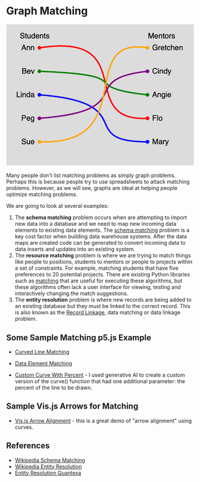 # Graph Matching

![Student Matching](./student-mentor-match.png)

Many people don't list matching problems as simply graph problems.
Perhaps this is because people try to use spreadsheets to attack
matching problems. However, as we will see, graphs are ideal
at helping people optimize matching problems.

We are going to look at several examples:

1. The **schema matching** problem occurs when are attempting to import new data into a database and we need to map new incoming data elements to existing data elements.  The [schema matching](https://en.wikipedia.org/wiki/Schema_matching) problem is a key
cost factor when building data warehouse systems.  After the data maps
are created code can be generated to convert incoming data to data inserts and updates into an existing system.
2. The **resource matching** problem is where we are trying to match things like people to positions, students to mentors or people to projects within a
set of constraints.  For example, matching students that have five preferences to 20 potential projects.
There are existing Python libraries such as [matching](https://pypi.org/project/matching/) that are useful for executing these algorithms, but these algorithms
often lack a user interface for viewing, testing and interactively changing the match suggestions.
3. The **entity resolution** problem is where new records are being added to an existing database but they must be linked to the correct record.  This is also known as the [Record Linkage](https://en.wikipedia.org/wiki/Record_linkage), data matching or data linkage problem.

## Some Sample Matching p5.js Example

* [Curved Line Matching](https://editor.p5js.org/dmccreary/sketches/yAEIj4Ulq)

* [Data Element Matching](https://editor.p5js.org/dmccreary/sketches/YzOOxxDgR)

* [Custom Curve With Percent](https://editor.p5js.org/dmccreary/sketches/T0tSaTPCr) - I used generative AI to create a custom version of the curve() function that had one additional parameter: the percent of the line to be drawn.

## Sample Vis.js Arrows for Matching

* [Vis.js Arrow Alignment](https://visjs.github.io/vis-network/examples/network/edgeStyles/arrowAlignment.html) - this is a great demo of "arrow alignment" using curves.

## References

* [Wikipedia Schema Matching](https://en.wikipedia.org/wiki/Schema_matching)
* [Wikipedia Entity Resolution](https://en.wikipedia.org/wiki/Record_linkage)
* [Entity Resolution Quantexa](https://www.quantexa.com/resources/entity-resolution-guide/)